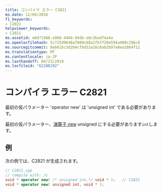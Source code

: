 ```yaml
---
title: コンパイラ エラー C2821
ms.date: 11/04/2016
f1_keywords:
- C2821
helpviewer_keywords:
- C2821
ms.assetid: e8d71988-a968-4484-94db-e8c3bad74a4a
ms.openlocfilehash: 5c725d9648a7800c68a2fbff20e594a400c296c8
ms.sourcegitcommit: 0ab61bc3d2b6cfbd52a16c6ab2b97a8ea1864f12
ms.translationtype: MT
ms.contentlocale: ja-JP
ms.lasthandoff: 04/23/2019
ms.locfileid: "62208192"
---
```

# <a name="compiler-error-c2821"></a>コンパイラ エラー C2821

最初の仮パラメーター 'operator new' は 'unsigned int' である必要があります。

最初の仮パラメーター、[演算子 new](../../standard-library/new-operators.md#op_new) unsigned にする必要があります`int`します。

## <a name="example"></a>例

次の例では、C2821 が生成されます。

```cpp
// C2821.cpp
// compile with: /c
void * operator new( /* unsigned int,*/ void * );   // C2821
void * operator new( unsigned int, void * );
```